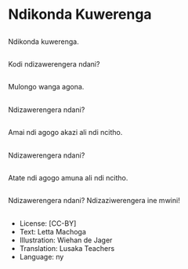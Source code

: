 # Ndikonda Kuwerenga

##
Ndikonda kuwerenga.

##
Kodi ndizawerengera ndani?

##
Mulongo wanga agona.

##
Ndizawerengera ndani?

##
Amai ndi agogo akazi ali ndi ncitho.

##
Ndizawerengera ndani?

##
Atate ndi agogo amuna ali ndi ncitho.

##
Ndizawerengera ndani? Ndizaziwerengera ine mwini!

##
* License: [CC-BY]
* Text: Letta Machoga
* Illustration: Wiehan de Jager
* Translation: Lusaka Teachers
* Language: ny
